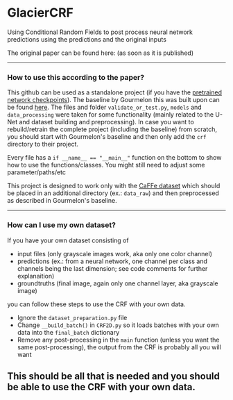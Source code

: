 # GlacierCRF
Using Conditional Random Fields to post process neural network predictions using the predictions and the original inputs

The original paper can be found here: (as soon as it is published)

---
### How to use this according to the paper?
This github can be used as a standalone project (if you have the [pretrained network checkpoints](https://zenodo.org/record/6469519)). The baseline by Gourmelon this was built upon can be found [here](https://github.com/Nora-Go/Calving_Fronts_and_Where_to_Find_Them). The files and folder `validate_or_test.py`, `models` and `data_processing` were taken for some functionality (mainly related to the U-Net and dataset building and preprocessing). In case you want to rebuild/retrain the complete project (including the baseline) from scratch, you should start with Gourmelon's baseline and then only add the `crf` directory to their project.

Every file has a `if __name__ == "__main__"` function on the bottom to show how to use the functions/classes. You might still need to adjust some parameter/paths/etc

This project is designed to work only with the [CaFFe dataset](https://doi.pangaea.de/10.1594/PANGAEA.940950) which should be placed in an additional directory (ex.: `data_raw`) and then preprocessed as described in Gourmelon's baseline.

---
### How can I use my own dataset?

If you have your own dataset consisting of
- input files (only grayscale images work, aka only one color channel)
- predictions (ex.: from a neural network, one channel per class and channels being the last dimension; see code comments for further explanaition)
- groundtruths (final image, again only one channel layer, aka grayscale image)

you can follow these steps to use the CRF with your own data.

- Ignore the `dataset_preparation.py` file
- Change `__build_batch()` in `CRF2D.py` so it loads batches with your own data into the `final_batch` dictionary
- Remove any post-processing in the `main` function (unless you want the same post-processing), the output from the CRF is probably all you will want

This should be all that is needed and you should be able to use the CRF with your own data.
---
